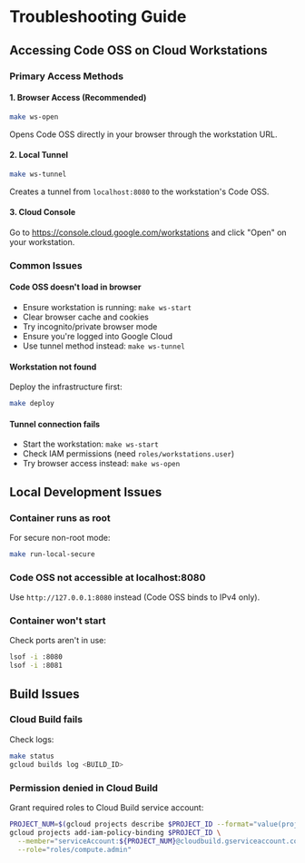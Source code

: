 # Troubleshooting Guide

## Accessing Code OSS on Cloud Workstations

### Primary Access Methods

#### 1. Browser Access (Recommended)
```bash
make ws-open
```
Opens Code OSS directly in your browser through the workstation URL.

#### 2. Local Tunnel
```bash
make ws-tunnel
```
Creates a tunnel from `localhost:8080` to the workstation's Code OSS.

#### 3. Cloud Console
Go to https://console.cloud.google.com/workstations and click "Open" on your workstation.

### Common Issues

#### Code OSS doesn't load in browser
- Ensure workstation is running: `make ws-start`
- Clear browser cache and cookies
- Try incognito/private browser mode
- Ensure you're logged into Google Cloud
- Use tunnel method instead: `make ws-tunnel`

#### Workstation not found
Deploy the infrastructure first:
```bash
make deploy
```

#### Tunnel connection fails
- Start the workstation: `make ws-start`
- Check IAM permissions (need `roles/workstations.user`)
- Try browser access instead: `make ws-open`

## Local Development Issues

### Container runs as root
For secure non-root mode:
```bash
make run-local-secure
```

### Code OSS not accessible at localhost:8080
Use `http://127.0.0.1:8080` instead (Code OSS binds to IPv4 only).

### Container won't start
Check ports aren't in use:
```bash
lsof -i :8080
lsof -i :8081
```

## Build Issues

### Cloud Build fails
Check logs:
```bash
make status
gcloud builds log <BUILD_ID>
```

### Permission denied in Cloud Build
Grant required roles to Cloud Build service account:
```bash
PROJECT_NUM=$(gcloud projects describe $PROJECT_ID --format="value(projectNumber)")
gcloud projects add-iam-policy-binding $PROJECT_ID \
  --member="serviceAccount:${PROJECT_NUM}@cloudbuild.gserviceaccount.com" \
  --role="roles/compute.admin"
```